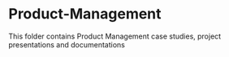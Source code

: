 # Product-Management
This folder contains Product Management case studies, project presentations and documentations 
